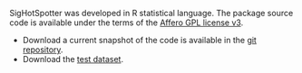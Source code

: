 <!---
The code is going to be available soon, you may contact the authors for a current snapshot.
-->
SigHotSpotter was developed in R statistical language. The package source code is available under the terms of the
<a href="https://www.gnu.org/licenses/agpl-3.0.en.html" target="_blank">Affero GPL license v3</a>.


- Download a current snapshot of the code is available in the <a href="https://gitlab.com/srikanth.ravichandran/sighotspotter" target="_blank">git repository</a>.
- Download the <a href="https://webdav-r3lab.uni.lu/public/cbg/SigHotSpotter/data/SigHotSpotter_datasets.zip" target="_blank">test dataset</a>.
